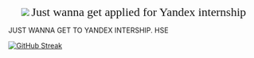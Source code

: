 <p align="center">
  <img src="https://fonts.googleapis.com/css2?family=Schoolbell&display=swap" rel="stylesheet">
  <span style="font-family: 'Schoolbell', cursive; font-size: 24px;">
    Just wanna get applied for Yandex internship
  </span>
</p>

JUST WANNA GET TO YANDEX INTERSHIP. HSE

[![GitHub Streak](https://streak-stats.demolab.com/?user=xyz)](https://git.io/streak-stats)
